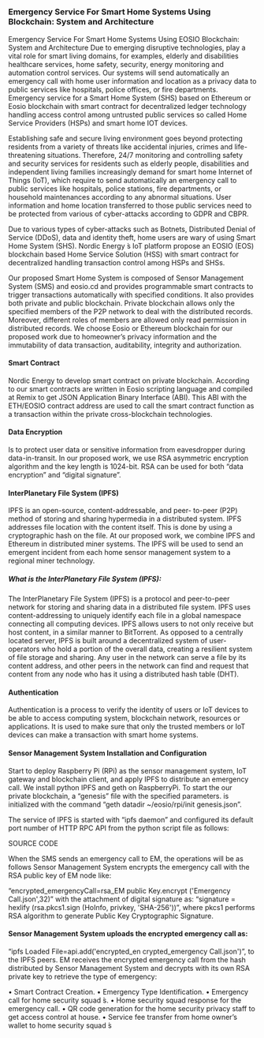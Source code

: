 #

### Emergency Service For Smart Home Systems Using Blockchain: System and Architecture


Emergency Service For Smart Home Systems Using EOSIO Blockchain: System and Architecture
Due to emerging disruptive technologies, play a vital role for smart living domains, for examples, elderly and disabilities healthcare services, home safety, security, energy monitoring and automation control services. Our systems will send automatically an emergency call with home user information and location as a privacy data to public services like hospitals, police offices, or fire departments. Emergency service for a Smart Home System (SHS) based on Ethereum or Eosio blockchain with smart contract for decentralized ledger technology handling access control among untrusted public services so called Home Service Providers (HSPs) and smart home IOT devices.


Establishing safe and secure living environment goes beyond protecting residents from a variety of threats like accidental injuries, crimes and life-threatening situations. Therefore, 24/7 monitoring and controlling safety and security services for residents such as elderly people, disabilities and independent living families increasingly demand for smart home Internet of Things (IoT), which require to send automatically an emergency call to public services like hospitals, police stations, fire departments, or household maintenances according to any abnormal situations. User information and home location transferred to those public services need to be protected from various of cyber-attacks according to GDPR and CBPR.

Due to various types of cyber-attacks such as Botnets, Distributed Denial of Service (DDoS), data and identity theft, home users are wary of using Smart Home System (SHS). Nordic Energy ́s IoT platform propose an EOSIO (EOS) blockchain based Home Service Solution (HSS) with smart contract for decentralized handling transaction control among HSPs and SHSs. 

Our proposed Smart Home System is composed of Sensor Management System (SMS) and eosio.cd and provides programmable smart contracts to trigger transactions automatically with specified conditions. It also provides both private and public blockchain. Private blockchain allows only the specified members of the P2P network to deal with the distributed records. Moreover, different roles of members are allowed only read permission in distributed records. We choose Eosio or Ethereum blockchain for our proposed work due to homeowner’s privacy information and the immutability of data transaction, auditability, integrity and authorization.

#### Smart Contract
Nordic Energy to develop smart contract on private blockchain. According to our smart contracts are written in Eosio scripting language and compiled at Remix to get JSON Application Binary Interface (ABI). This ABI with the ETH/EOSIO contract address are used to call the smart contract function as a transaction within the private cross-blockchain technologies.

#### Data Encryption
Is to protect user data or sensitive information from eavesdropper during data-in-transit. In our proposed work, we use RSA asymmetric encryption algorithm and the key length is 1024-bit. RSA can be used for both “data encryption” and “digital signature”.


#### InterPlanetary File System (IPFS)
IPFS is an open-source, content-addressable, and peer- to-peer (P2P) method of storing and sharing hypermedia in a distributed system. IPFS addresses file location with the content itself. This is done by using a cryptographic hash on the file. At our proposed work, we combine IPFS and Ethereum in distributed miner systems. The IPFS will be used to send an emergent incident from each home sensor management system to a regional miner technology.

##### What is the InterPlanetary File System (IPFS):
The InterPlanetary File System (IPFS) is a protocol and peer-to-peer network for storing and sharing data in a distributed file system. IPFS uses content-addressing to uniquely identify each file in a global namespace connecting all computing devices. IPFS allows users to not only receive but host content, in a similar manner to BitTorrent. As opposed to a centrally located server, IPFS is built around a decentralized system of user-operators who hold a portion of the overall data, creating a resilient system of file storage and sharing. Any user in the network can serve a file by its content address, and other peers in the network can find and request that content from any node who has it using a distributed hash table (DHT).

#### Authentication
Authentication is a process to verify the identity of users or IoT devices to be able to access computing system, blockchain network, resources or applications. It is used to make sure that only the trusted members or IoT devices can make a transaction with smart home systems.

#### Sensor Management System Installation and Configuration

Start to deploy Raspberry Pi (RPi) as the sensor management system, IoT gateway and blockchain client, and apply IPFS to distribute an emergency call. We install python IPFS and geth on RaspberryPi. To start the our private blockchain, a “genesis” file with the specified parameters. is initialized with the command “geth datadir ~/eosio/rpi/init genesis.json”.

The service of IPFS is started with “ipfs daemon” and configured its default port number of HTTP RPC API from the python script file as follows:

SOURCE CODE

When the SMS sends an emergency call to EM, the operations will be as follows Sensor Management System encrypts the emergency call with the RSA public key of EM node like:

“encrypted_emergencyCall=rsa_EM public Key.encrypt ('Emergency Call.json',32)” with the attachment of digital signature as: “signature = hexlify (rsa.pkcs1.sign (HoInfo, privkey, 'SHA-256'))”, where pkcs1 performs RSA algorithm to generate Public Key
Cryptographic Signature.

#### Sensor Management System uploads the encrypted emergency call as:

“ipfs Loaded File=api.add('encrypted_en crypted_emergency Call.json')”, to the IPFS peers.
EM receives the encrypted emergency call from the hash distributed by Sensor Management System and decrypts with its
own RSA private key to retrieve the type of emergency:

• Smart Contract Creation.
• Emergency Type Identification.
• Emergency call for home security squad ́s.
• Home security squad response for the emergency call.
• QR code generation for the home security privacy staff to get access control at house.
• Service fee transfer from home owner’s wallet to home security squad ́s
